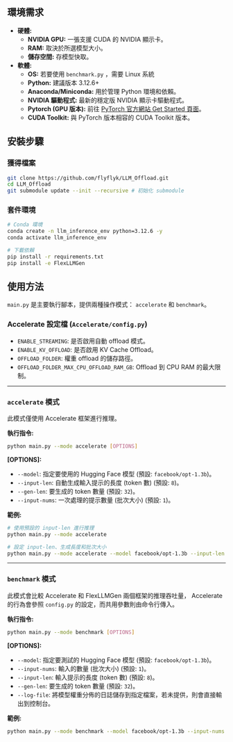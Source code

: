 ## 環境需求

*   **硬體:**
    *   **NVIDIA GPU:** 一張支援 CUDA 的 NVIDIA 顯示卡。
    *   **RAM:** 取決於所選模型大小。
    *   **儲存空間:** 存模型快取。
*   **軟體:**
    *   **OS:** 若要使用 `benchmark.py` ，需要 Linux 系統
    *   **Python:** 建議版本 3.12.6+
    *   **Anaconda/Miniconda:** 用於管理 Python 環境和依賴。
    *   **NVIDIA 驅動程式:** 最新的穩定版 NVIDIA 顯示卡驅動程式。
    *   **Pytorch (GPU 版本):** 前往 [PyTorch 官方網站 Get Started 頁面](https://pytorch.org/get-started/locally/)。
    *   **CUDA Toolkit:** 與 PyTorch 版本相容的 CUDA Toolkit 版本。

## 安裝步驟

### 獲得檔案

```bash
git clone https://github.com/flyflyk/LLM_Offload.git
cd LLM_Offload
git submodule update --init --recursive # 初始化 submodule
```

### 套件環境

```bash
# Conda 環境
conda create -n llm_inference_env python=3.12.6 -y
conda activate llm_inference_env

# 下載依賴
pip install -r requirements.txt
pip install -e FlexLLMGen
```

## 使用方法

`main.py` 是主要執行腳本，提供兩種操作模式： `accelerate` 和 `benchmark`。

### Accelerate 設定檔 (`Accelerate/config.py`)

*   `ENABLE_STREAMING`: 是否啟用自動 offload 模式。
*   `ENABLE_KV_OFFLOAD`: 是否啟用 KV Cache Offload。
*   `OFFLOAD_FOLDER`: 權重 offload 的儲存路徑。
*   `OFFLOAD_FOLDER_MAX_CPU_OFFLOAD_RAM_GB`: Offload 到 CPU RAM 的最大限制。

---

### `accelerate` 模式

此模式僅使用 Accelerate 框架進行推理。

**執行指令:**

```bash
python main.py --mode accelerate [OPTIONS]
```

**[OPTIONS]:**

*   `--model`: 指定要使用的 Hugging Face 模型 (預設: `facebook/opt-1.3b`)。
*   `--input-len`: 自動生成輸入提示的長度 (token 數) (預設: `8`)。
*   `--gen-len`: 要生成的 token 數量 (預設: `32`)。
*   `--input-nums`: 一次處理的提示數量 (批次大小) (預設: `1`)。

**範例:**

```bash
# 使用預設的 input-len 進行推理
python main.py --mode accelerate

# 設定 input-len、生成長度和批次大小
python main.py --mode accelerate --model facebook/opt-1.3b --input-len 64 --gen-len 64 --input-nums 2
```
---

### `benchmark` 模式

此模式會比較 Accelerate 和 FlexLLMGen 兩個框架的推理吞吐量， Accelerate 的行為會參照 `config.py` 的設定，而共用參數則由命令行傳入。

**執行指令:**

```bash
python main.py --mode benchmark [OPTIONS]
```

**[OPTIONS]:**

*   `--model`: 指定要測試的 Hugging Face 模型 (預設: `facebook/opt-1.3b`)。
*   `--input-nums`: 輸入的數量 (批次大小) (預設: `1`)。
*   `--input-len`: 輸入提示的長度 (token 數) (預設: `8`)。
*   `--gen-len`: 要生成的 token 數量 (預設: `32`)。
*   `--log-file`: 將模型權重分佈的日誌儲存到指定檔案，若未提供，則會直接輸出到控制台。

**範例:**

```bash
python main.py --mode benchmark --model facebook/opt-1.3b --input-nums 4 --input-len 32 --gen-len 64 --log-file log.log
```
